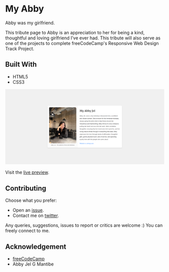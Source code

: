# My Abby

Abby was my girlfriend.

This tribute page to Abby is an appreciation to her for being a kind, thoughtful and loving girlfriend I've ever had. This tribute will also serve as one of the projects to complete freeCodeCamp's Responsive Web Design Track Project.


## Built With

- HTML5
- CSS3

[![Abby's Tribute Page Screenshot](img/screenshot.png "Abby's Tribute Page Screenshot")](https://gbgabiola.github.io/ajgm/)

Visit the [live preview](https://gbgabiola.github.io/ajgm).  


## Contributing

Choose what you prefer:

- Open an [issue](https://github.com/gbgabiola/ajgm/issues).
- Contact me on [twitter](http://twitter.com/gbgabiola).

Any queries, suggestions, issues to report or critics are welcome :) You can freely connect to me.


## Acknowledgement

- [freeCodeCamp](https://www.freecodecamp.org/)
- Abby Jel G Mantibe
